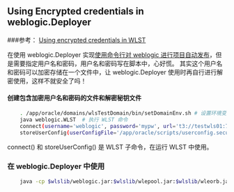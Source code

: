 ## Using Encrypted credentials in weblogic.Deployer

###参考：
[Using encrypted credentials in WLST](http://theheat.dk/blog/?p=157)

在使用 weblogic.Deployer 实现[使用命令行对 weblogic 进行项目自动发布](http://blog.csdn.net/zlxfogger/article/details/52768360)，但是需要指定用户名和密码，用户名和密码写在脚本中，心好慌。 其实这个用户名和密码可以加密存储在一个文件中，让 weblogic.Deployer 使用时再自行进行解密使用，这样不就安全了吗！

#### 创建包含加密用户名和密码的文件和解密秘钥文件

```BASH
    . /app/oracle/domains/wlsTestDomain/bin/setDomainEnv.sh # 设置环境变量
    java weblogic.WLST  # 执行 WLST 命令
    connect(username='weblogic', password='mypw', url='t3://testwls01:7001') # 登录 weblogic 域
    storeUserConfig(userConfigFile='/app/oracle/scripts/userconfig.secure', userKeyFile='/app/oracle/scripts/userkey.secure', nm='false') # 指定两个文件的保存路径及文件名
```
connect() 和 storeUserConfig() 是 WLST 子命令，在运行 WLST 中使用。

### 在 weblogic.Deployer 中使用
```bash
    java -cp $wlslib/weblogic.jar:$wlslib/wlepool.jar:$wlslib/wleorb.jar weblogic.Deployer -adminurl t3://SERVER_IP:PORT -userConfigFile /app/oracle/scripts/userconfig.secure -userKeyFile /app/oracle/scripts/userkey.secure -name PROJECT_NAME -targets AdminServer -deploy /PATH/TO/XX.war
```
